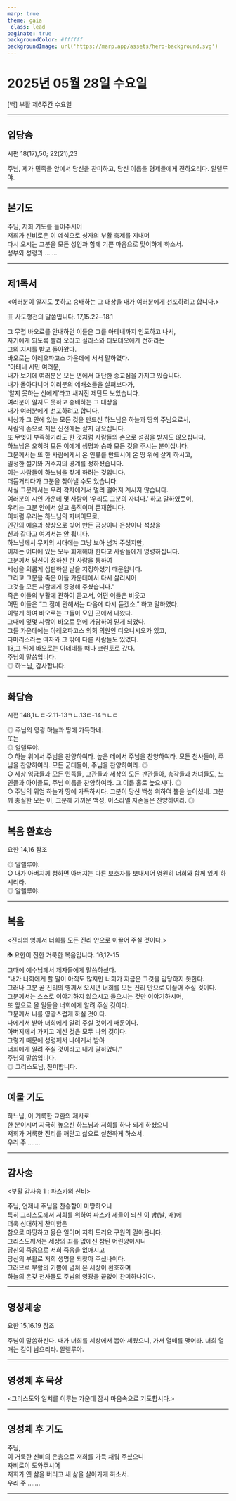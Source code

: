 ```yaml
---
marp: true
theme: gaia
_class: lead
paginate: true
backgroundColor: #ffffff
backgroundImage: url('https://marp.app/assets/hero-background.svg')
---
```


# 2025년 05월 28일 수요일

[백] 부활 제6주간 수요일  




---

## 입당송

시편 18(17),50; 22(21),23

주님, 제가 민족들 앞에서 당신을 찬미하고, 당신 이름을 형제들에게 전하오리다. 알렐루야.  
  


---

## 본기도

주님, 저희 기도를 들어주시어  
저희가 신비로운 이 예식으로 성자의 부활 축제를 지내며  
다시 오시는 그분을 모든 성인과 함께 기쁜 마음으로 맞이하게 하소서.  
성부와 성령과 …….  
  


---

## 제1독서

<여러분이 알지도 못하고 숭배하는 그 대상을 내가 여러분에게 선포하려고 합니다.>

▥ 사도행전의 말씀입니다. 17,15.22─18,1

그 무렵 바오로를 안내하던 이들은 그를 아테네까지 인도하고 나서,  
자기에게 되도록 빨리 오라고 실라스와 티모테오에게 전하라는  
그의 지시를 받고 돌아왔다.  
바오로는 아레오파고스 가운데에 서서 말하였다.  
“아테네 시민 여러분,  
내가 보기에 여러분은 모든 면에서 대단한 종교심을 가지고 있습니다.  
내가 돌아다니며 여러분의 예배소들을 살펴보다가,  
‘알지 못하는 신에게’라고 새겨진 제단도 보았습니다.  
여러분이 알지도 못하고 숭배하는 그 대상을  
내가 여러분에게 선포하려고 합니다.  
세상과 그 안에 있는 모든 것을 만드신 하느님은 하늘과 땅의 주님으로서,  
사람의 손으로 지은 신전에는 살지 않으십니다.  
또 무엇이 부족하기라도 한 것처럼 사람들의 손으로 섬김을 받지도 않으십니다.  
하느님은 오히려 모든 이에게 생명과 숨과 모든 것을 주시는 분이십니다.  
그분께서는 또 한 사람에게서 온 인류를 만드시어 온 땅 위에 살게 하시고,  
일정한 절기와 거주지의 경계를 정하셨습니다.  
이는 사람들이 하느님을 찾게 하려는 것입니다.  
더듬거리다가 그분을 찾아낼 수도 있습니다.  
사실 그분께서는 우리 각자에게서 멀리 떨어져 계시지 않습니다.  
여러분의 시인 가운데 몇 사람이 ‘우리도 그분의 자녀다.’ 하고 말하였듯이,  
우리는 그분 안에서 살고 움직이며 존재합니다.  
이처럼 우리는 하느님의 자녀이므로,  
인간의 예술과 상상으로 빚어 만든 금상이나 은상이나 석상을  
신과 같다고 여겨서는 안 됩니다.  
하느님께서 무지의 시대에는 그냥 보아 넘겨 주셨지만,  
이제는 어디에 있든 모두 회개해야 한다고 사람들에게 명령하십니다.  
그분께서 당신이 정하신 한 사람을 통하여  
세상을 의롭게 심판하실 날을 지정하셨기 때문입니다.  
그리고 그분을 죽은 이들 가운데에서 다시 살리시어  
그것을 모든 사람에게 증명해 주셨습니다.”  
죽은 이들의 부활에 관하여 듣고서, 어떤 이들은 비웃고  
어떤 이들은 “그 점에 관해서는 다음에 다시 듣겠소.” 하고 말하였다.  
이렇게 하여 바오로는 그들이 모인 곳에서 나왔다.  
그때에 몇몇 사람이 바오로 편에 가담하여 믿게 되었다.  
그들 가운데에는 아레오파고스 의회 의원인 디오니시오가 있고,  
다마리스라는 여자와 그 밖에 다른 사람들도 있었다.  
18,그 뒤에 바오로는 아테네를 떠나 코린토로 갔다.  
주님의 말씀입니다.  
◎ 하느님, 감사합니다.  
  


---

## 화답송

시편 148,1ㄴㄷ-2.11-13ㄱㄴ.13ㄷ-14ㄱㄴㄷ

◎ 주님의 영광 하늘과 땅에 가득하네.  
또는  
◎ 알렐루야.  
○ 하늘 위에서 주님을 찬양하여라. 높은 데에서 주님을 찬양하여라. 모든 천사들아, 주님을 찬양하여라. 모든 군대들아, 주님을 찬양하여라. ◎  
○ 세상 임금들과 모든 민족들, 고관들과 세상의 모든 판관들아, 총각들과 처녀들도, 노인들과 아이들도, 주님 이름을 찬양하여라. 그 이름 홀로 높으시다. ◎  
○ 주님의 위엄 하늘과 땅에 가득하시다. 그분이 당신 백성 위하여 뿔을 높이셨네. 그분께 충실한 모든 이, 그분께 가까운 백성, 이스라엘 자손들은 찬양하여라. ◎  
  


---

## 복음 환호송

요한 14,16 참조

◎ 알렐루야.  
○ 내가 아버지께 청하면 아버지는 다른 보호자를 보내시어 영원히 너희와 함께 있게 하시리라.  
◎ 알렐루야.  
  


---

## 복음

<진리의 영께서 너희를 모든 진리 안으로 이끌어 주실 것이다.>

✠ 요한이 전한 거룩한 복음입니다. 16,12-15

그때에 예수님께서 제자들에게 말씀하셨다.  
“내가 너희에게 할 말이 아직도 많지만 너희가 지금은 그것을 감당하지 못한다.  
그러나 그분 곧 진리의 영께서 오시면 너희를 모든 진리 안으로 이끌어 주실 것이다.  
그분께서는 스스로 이야기하지 않으시고 들으시는 것만 이야기하시며,  
또 앞으로 올 일들을 너희에게 알려 주실 것이다.  
그분께서 나를 영광스럽게 하실 것이다.  
나에게서 받아 너희에게 알려 주실 것이기 때문이다.  
아버지께서 가지고 계신 것은 모두 나의 것이다.  
그렇기 때문에 성령께서 나에게서 받아  
너희에게 알려 주실 것이라고 내가 말하였다.”  
주님의 말씀입니다.  
◎ 그리스도님, 찬미합니다.  
  


---

## 예물 기도

하느님, 이 거룩한 교환의 제사로  
한 분이시며 지극히 높으신 하느님과 저희를 하나 되게 하셨으니  
저희가 거룩한 진리를 깨닫고 삶으로 실천하게 하소서.  
우리 주 …….  
  


---

## 감사송

<부활 감사송 1 : 파스카의 신비>

주님, 언제나 주님을 찬송함이 마땅하오나  
특히 그리스도께서 저희를 위하여 파스카 제물이 되신 이 밤(날, 때)에  
더욱 성대하게 찬미함은  
참으로 마땅하고 옳은 일이며 저희 도리요 구원의 길이옵니다.  
그리스도께서는 세상의 죄를 없애신 참된 어린양이시니  
당신의 죽음으로 저희 죽음을 없애시고  
당신의 부활로 저희 생명을 되찾아 주셨나이다.  
그러므로 부활의 기쁨에 넘쳐 온 세상이 환호하며  
하늘의 온갖 천사들도 주님의 영광을 끝없이 찬미하나이다.  
  


---

## 영성체송

요한 15,16.19 참조

주님이 말씀하신다. 내가 너희를 세상에서 뽑아 세웠으니, 가서 열매를 맺어라. 너희 열매는 길이 남으리라. 알렐루야.  
  


---

## 영성체 후 묵상

<그리스도와 일치를 이루는 가운데 잠시 마음속으로 기도합시다.>  


---

## 영성체 후 기도

주님,  
이 거룩한 신비의 은총으로 저희를 가득 채워 주셨으니  
자비로이 도와주시어  
저희가 옛 삶을 버리고 새 삶을 살아가게 하소서.  
우리 주 …….  
  


---